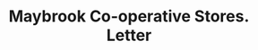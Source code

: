 ---
doi: 10.7916/D81C37X8
date_other: '1921'
date_other_textual: '1921'
form: correspondence
genre:
- Letters (correspondence)
name:
- Maybrook Co-operative Stores
object_in_context_url: https://biggert.cul.columbia.edu/items/view/ave_biggert_00931
subject_hierarchical_geographic:
- Maybrook, New York, United States
subject_name:
- Maybrook Co-operative Stores
title: Maybrook Co-operative Stores. Letter
sort_title: Maybrook Co-operative Stores. Letter
call_number: ave_biggert_00931
coordinates:
- 41.48916666666667,-74.21333333333334
pid: ave_biggert_00931
identifiers: ave_biggert_00931
thumbnail: false
permalink: /biggert/ave_biggert_00931/
layout: iiif-image-page
---